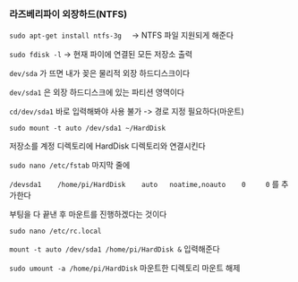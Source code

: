 ### 라즈베리파이 외장하드(NTFS)

`sudo apt-get install ntfs-3g  ` -> NTFS 파일 지원되게 해준다

`sudo fdisk -l` -> 현재 파이에 연결된 모든 저장소 출력

`dev/sda` 가 뜨면 내가 꽂은 물리적 외장 하드디스크이다

`dev/sda1` 은 외장 하드디스크에 있는 파티션 영역이다



`cd/dev/sda1` 바로 입력해봐야 사용 불가 -> 경로 지정 필요하다(마운트)



`sudo mount -t auto /dev/sda1 ~/HardDisk`  

저장소를 계정 디렉토리에 HardDisk 디렉토리와 연결시킨다



`sudo nano /etc/fstab` 마지막 줄에

 `/devsda1    /home/pi/HardDisk    auto   noatime,noauto    0     0` 를 추가한다

부팅을 다 끝낸 후 마운트를 진행하겠다는 것이다



`sudo nano /etc/rc.local`

`mount -t auto /dev/sda1 /home/pi/HardDisk &` 입력해준다



`sudo umount -a /home/pi/HardDisk` 마운트한 디렉토리 마운트 해제




